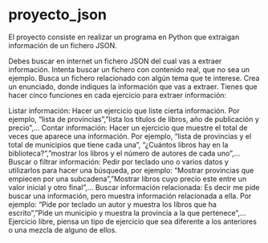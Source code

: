 # proyecto_json
El proyecto consiste en realizar un programa en Python que extraigan información de un fichero JSON.

Debes buscar en internet un fichero JSON del cual vas a extraer información. Intenta buscar un fichero con contenido real, que no sea un ejemplo. Busca un fichero relacionado con algún tema que te interese.
Crea un enunciado, donde indiques la información que vas a extraer. Tienes que hacer cinco funciones en cada ejercicio para extraer información:

Listar información: Hacer un ejercicio que liste cierta información. Por ejemplo, “lista de provincias”,”lista los títulos de libros, año de publicación y precio”,…
Contar información: Hacer un ejercicio que muestre el total de veces que aparece una información. Por ejemplo, “lista de provincias y el total de municipios que tiene cada una”, “¿Cuántos libros hay en la biblioteca?”,”mostrar los libros y el número de autores de cada uno”,…
Buscar o filtrar información: Pedir por teclado uno o varios datos y utilizarlos para hacer una búsqueda, por ejemplo: “Mostrar provincias que empiecen por una subcadena”,”Mostrar libros cuyo precio este entre un valor inicial y otro final”,…
Buscar información relacionada: Es decir me pide buscar una información, pero muestra información relacionada a ella. Por ejemplo: “Pide por teclado un autor y muestra los libros que ha escrito”,”Pide un municipio y muestra la provincia a la que pertenece”,…
Ejercicio libre, piensa un tipo de ejercicio que sea diferente a los anteriores o una mezcla de alguno de ellos.
